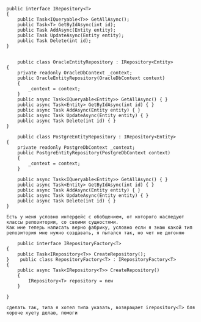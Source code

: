     public interface IRepository<T>
    {
        public Task<IQueryable<T>> GetAllAsync();
        public Task<T> GetByIdAsync(int id);
        public Task AddAsync(Entity entity);
        public Task UpdateAsync(Entity entity);
        public Task Delete(int id);
    }


        public class OracleEntityRepository : IRepository<Entity>
    {
        private readonly OracleDbContext _context;
        public OracleEntityRepository(OracleDbContext context)
        {
            _context = context;
        }
        public async Task<IQueryable<Entity>> GetAllAsync() { }
        public async Task<Entity> GetByIdAsync(int id) { }
        public async Task AddAsync(Entity entity) { }
        public async Task UpdateAsync(Entity entity) { }
        public async Task Delete(int id) { }
    }

        public class PostgreEntityRepository : IRepository<Entity>
    { 
        private readonly PostgreDbContext _context;
        public PostgreEntityRepository(PostgreDbContext context)
        {
            _context = context;
        }

        public async Task<IQueryable<Entity>> GetAllAsync() { }
        public async Task<Entity> GetByIdAsync(int id) { }
        public async Task AddAsync(Entity entity) { }
        public async Task UpdateAsync(Entity entity) { }
        public async Task Delete(int id) { }
    }

    Есть у меня условно интерфейс с обобщением, от которого наследуют классы репозитории, со своими сущностями. 
    Как мне теперь написать верно фабрику, условно если я знаю какой тип репозитория мне нужно создавать, я пытался так, но чет не догоняю

        public interface IRepositoryFactory<T>
    {
        public Task<IRepository<T>> CreateRepository();
    }    public class RepositoryFactory<T> : IRepositoryFactory<T>
    {
        public async Task<IRepository<T>> CreateRepository() 
        {
            IRepository<T> repository = new 
        }

    }

    сделать так, типа я хотел типа указать, возвращает irepository<T> бля короче хуету делаю, помоги 
